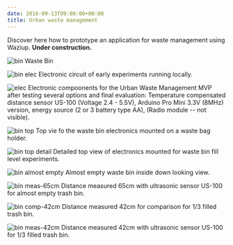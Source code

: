 ```yaml
---
date: 2016-09-13T09:00:00+00:00
title: Urban waste management
---
```


Discover here how to prototype an application for waste management using Waziup. 
**Under construction.**

![bin](/documentation/mvps/waste_images/waste_bin.jpg)
Waste Bin

![bin elec](/documentation/mvps/waste_images/waste_bin_elec.jpg)
Electronic circuit of early experiments running locally.

![elec](/documentation/mvps/waste_images/20170208_163157_resized.jpg)
Electronic compoonents for the Urban Waste Management MVP after testing several options and final evaluation: Temperature compensated distance sensor US-100 (Voltage 2.4 - 5.5V), Arduino Pro Mini 3.3V (8MHz) version, energy source (2 or 3 battery type AA), (Radio module -- not visible).

![bin top](/documentation/mvps/waste_images/20170209_115554_resized.jpg)
Top vie fo the waste bin electronics mounted on a waste bag holder.

![bin top detail](/documentation/mvps/waste_images/20170209_115600_resized.jpg)
Detailed top view of electronics mounted for waste bin fill level experiments.

![bin almost empty](/documentation/mvps/waste_images/20170209_115643_resized.jpg)
Almost empty waste bin inside down looking view.

![bin meas-65cm](/documentation/mvps/waste_images/20170209_115752_resized.jpg)
Distance measured 65cm with ultrasonic sensor US-100 for almost empty trash bin.

![bin comp-42cm](/documentation/mvps/waste_images/20170209_115933_resized.jpg)
Distance measured 42cm for comparison for 1/3 filled trash bin.

![bin meas-42cm](/documentation/mvps/waste_images/20170209_115912_resized.jpg)
Distance measured 42cm with ultrasonic sensor US-100 for 1/3 filled trash bin.









